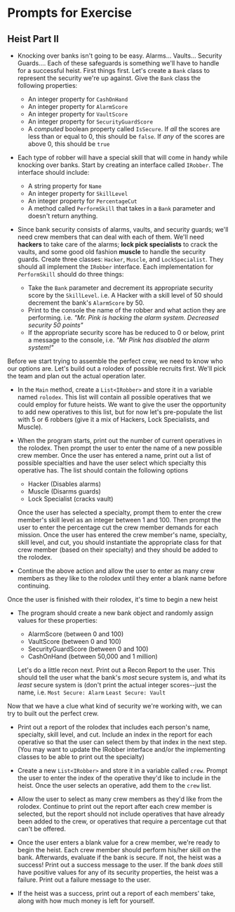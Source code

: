 # Prompts for Exercise

## Heist Part II

- Knocking over banks isn't going to be easy. Alarms... Vaults... Security Guards.... Each of these safeguards is something we'll have to handle for a successful heist. First things first. Let's create a `Bank` class to represent the security we're up against. Give the `Bank` class the following properties:
  - An integer property for `CashOnHand`
  - An integer property for `AlarmScore`
  - An integer property for `VaultScore`
  - An integer property for `SecurityGuardScore`
  - A _computed_ boolean property called `IsSecure`. If _all_ the scores are less than or equal to 0, this should be `false`. If _any_ of the scores are above 0, this should be `true`

- Each type of robber will have a special skill that will come in handy while knocking over banks. Start by creating an interface called `IRobber`. The interface should include: 
  - A string property for `Name`
  - An integer property for `SkillLevel`
  - An integer property for `PercentageCut`
  - A method called `PerformSkill` that takes in a `Bank` parameter and doesn't return anything.

- Since bank security consists of alarms, vaults, and security guards; we'll need crew members that can deal with each of them. We'll need **hackers** to take care of the alarms; **lock pick specialists** to crack the vaults, and some good old fashion **muscle** to handle the security guards. Create three classes: `Hacker`, `Muscle`, and `LockSpecialist`. They should all implement the `IRobber` interface. Each implementation for `PerformSkill` should do three things:
    - Take the `Bank` parameter and decrement its appropriate security score by the `SkillLevel`. i.e. A Hacker with a skill level of 50 should decrement the bank's `AlarmScore` by 50.
    - Print to the console the name of the robber and what action they are performing. i.e. _"Mr. Pink is hacking the alarm system. Decreased security 50 points"_
    - If the appropriate security score has be reduced to 0 or below, print a message to the console, i.e. _"Mr Pink has disabled the alarm system!"_

Before we start trying to assemble the perfect crew, we need to know who our options are. Let's build out a rolodex of possible recruits first. We'll pick the team and plan out the actual operation later.

- In the `Main` method, create a `List<IRobber>` and store it in a variable named `rolodex`. This list will contain all possible operatives that we could employ for future heists. We want to give the user the opportunity to add new operatives to this list, but for now let's pre-populate the list with 5 or 6 robbers (give it a mix of Hackers, Lock Specialists, and Muscle).

- When the program starts, print out the number of current operatives in the rolodex. Then prompt the user to enter the name of a new possible crew member. Once the user has entered a name, print out a list of possible specialties and have the user select which specialty this operative has. The list should contain the following options
  - Hacker (Disables alarms)
  - Muscle (Disarms guards)
  - Lock Specialist (cracks vault)
  
  Once the user has selected a specialty, prompt them to enter the crew member's skill level as an integer between 1 and 100. Then prompt the user to enter the percentage cut the crew member demands for each mission. Once the user has entered the crew member's name, specialty, skill level, and cut, you should instantiate the appropriate class for that crew member (based on their specialty) and they should be added to the rolodex.
  
- Continue the above action and allow the user to enter as many crew members as they like to the rolodex until they enter a blank name before continuing.

Once the user is finished with their rolodex, it's time to begin a new heist

- The program should create a new bank object and randomly assign values for these properties:
  - AlarmScore (between 0 and 100)
  - VaultScore (between 0 and 100)
  - SecurityGuardScore (between 0 and 100)
  - CashOnHand (between 50,000 and 1 million)
  
  Let's do a little recon next. Print out a Recon Report to the user. This should tell the user what the bank's _most_ secure system is, and what its _least_ secure system is (don't print the actual integer scores--just the name, i.e. `Most Secure: Alarm` `Least Secure: Vault`
  
Now that we have a clue what kind of security we're working with, we can try to built out the perfect crew. 

- Print out a report of the rolodex that includes each person's name, specialty, skill level, and cut. Include an index in the report for each operative so that the user can select them by that index in the next step. (You may want to update the IRobber interface and/or the implementing classes to be able to print out the specialty) 

- Create a new `List<IRobber>` and store it in a variable called `crew`. Prompt the user to enter the index of the operative they'd like to include in the heist. Once the user selects an operative, add them to the `crew` list.
  
- Allow the user to select as many crew members as they'd like from the rolodex. Continue to print out the report after each crew member is selected, but the report should not include operatives that have already been added to the crew, or operatives that require a percentage cut that can't be offered.

- Once the user enters a blank value for a crew member, we're ready to begin the heist. Each crew member should perform his/her skill on the bank. Afterwards, evaluate if the bank is secure. If not, the heist was a success! Print out a success message to the user. If the bank _does_ still have positive values for any of its security properties, the heist was a failure. Print out a failure message to the user.

- If the heist was a success, print out a report of each members' take, along with how much money is left for yourself.